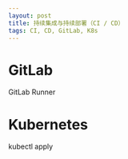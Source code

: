 ```yaml
---
layout: post
title: 持续集成与持续部署（CI / CD）
tags: CI, CD, GitLab, K8s
---
```


# GitLab
GitLab Runner

# Kubernetes
kubectl apply
